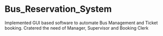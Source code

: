 # Bus_Reservation_System
Implemented GUI based software to automate Bus Management and Ticket booking.
Cratered the need of Manager, Supervisor and Booking Clerk
